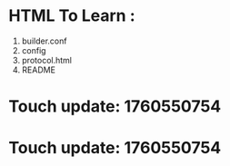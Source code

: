 # HTML To Learn :

1. builder.conf
2. config
3. protocol.html  
4. README

# Touch update: 1760550754

# Touch update: 1760550754

